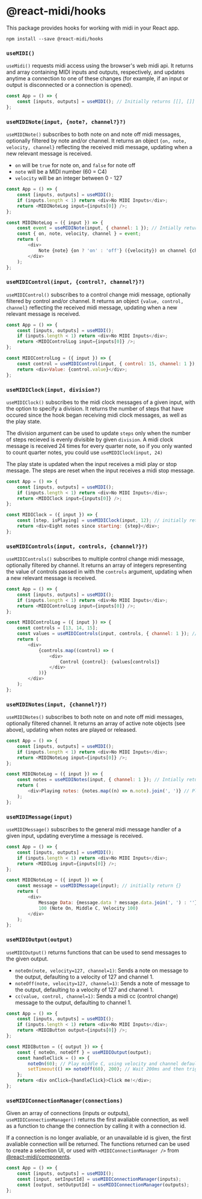 # @react-midi/hooks

This package provides hooks for working with midi in your React app.

```
npm install --save @react-midi/hooks
```

### `useMIDI()`

`useMidi()` requests midi access using the browser's web midi api.
It returns and array containing MIDI inputs and outputs, respectively, and updates anytime a connection to one of these changes (for example, if an input or output is disconnected or a connection is opened).

```js
const App = () => {
	const [inputs, outputs] = useMIDI(); // Initially returns [[], []]
};
```

### `useMIDINote(input, {note?, channel?}?)`

`useMIDINote()` subscribes to both note on and note off midi messages, optionally filtered by note and/or channel.
It returns an object `{on, note, velocity, channel}` reflecting the received midi message, updating when a new relevant message is received.

-   `on` will be `true` for note on, and `false` for note off
-   `note` will be a MIDI number (60 = C4)
-   `velocity` will be an integer between 0 - 127

```js
const App = () => {
	const [inputs, outputs] = useMIDI();
	if (inputs.length < 1) return <div>No MIDI Inputs</div>;
	return <MIDINoteLog input={inputs[0]} />;
};

const MIDINoteLog = ({ input }) => {
	const event = useMIDINote(input, { channel: 1 }); // Intially returns {}
	const { on, note, velocity, channel } = event;
	return (
		<div>
			Note {note} {on ? 'on' : 'off'} ({velocity}) on channel {channel}
		</div>
	);
};
```

### `useMIDIControl(input, {control?, channel?}?)`

`useMIDIControl()` subscribes to a control change midi message, optionally filtered by control and/or channel.
It returns an object `{value, control, channel}` reflecting the received midi message, updating when a new relevant message is received.

```js
const App = () => {
	const [inputs, outputs] = useMIDI();
	if (inputs.length < 1) return <div>No MIDI Inputs</div>;
	return <MIDIControlLog input={inputs[0]} />;
};

const MIDIControlLog = ({ input }) => {
	const control = useMIDIControl(input, { control: 15, channel: 1 }); // Initially returns {value: 0, control, channel}
	return <div>Value: {control.value}</div>;
};
```

### `useMIDIClock(input, division?)`

`useMIDIClock()` subscribes to the midi clock messages of a given input, with the option to specify a division.
It returns the number of steps that have occured since the hook began receiving midi clock messages, as well as the play state.

The division argument can be used to update `steps` only when the number of steps recieved is evenly divisible by given `division`.
A midi clock message is received 24 times for every quarter note, so if you only wanted to count quarter notes, you could use `useMIDIClock(input, 24)`

The play state is updated when the input receives a midi play or stop message.
The steps are reset when the input receives a midi stop message.

```js
const App = () => {
	const [inputs, outputs] = useMIDI();
	if (inputs.length < 1) return <div>No MIDI Inputs</div>;
	return <MIDIClock input={inputs[0]} />;
};

const MIDIClock = ({ input }) => {
	const [step, isPlaying] = useMIDIClock(input, 12); // initially return [0, false]
	return <div>Eight notes since starting: {step}</div>;
};
```

### `useMIDIControls(input, controls, {channel?}?)`

`useMIDIControls()` subscribes to multiple control change midi message, optionally filtered by channel.
It returns an array of integers representing the value of controls passed in with the `controls` argument, updating when a new relevant message is received.

```js
const App = () => {
	const [inputs, outputs] = useMIDI();
	if (inputs.length < 1) return <div>No MIDI Inputs</div>;
	return <MIDIControlLog input={inputs[0]} />;
};

const MIDIControlLog = ({ input }) => {
	const controls = [13, 14, 15];
	const values = useMIDIControls(input, controls, { channel: 1 }); // Intially returns [0, 0, 0]
	return (
		<div>
			{controls.map((control) => (
				<div>
					Control {control}: {values[controls]}
				</div>
			))}
		</div>
	);
};
```

### `useMIDINotes(input, {channel?}?)`

`useMIDINotes()` subscribes to both note on and note off midi messages, optionally filtered channel.
It returns an array of active note objects (see above), updating when notes are played or released.

```js
const App = () => {
	const [inputs, outputs] = useMIDI();
	if (inputs.length < 1) return <div>No MIDI Inputs</div>;
	return <MIDINoteLog input={inputs[0]} />;
};

const MIDINoteLog = ({ input }) => {
	const notes = useMIDINotes(input, { channel: 1 }); // Intially returns []
	return (
		<div>Playing notes: {notes.map((n) => n.note).join(', ')} // Playing notes: 60, 72, 80</div>
	);
};
```

### `useMIDIMessage(input)`

`useMIDIMessage()` subscribes to the general midi message handler of a given input, updating everytime a message is received.

```js
const App = () => {
	const [inputs, outputs] = useMIDI();
	if (inputs.length < 1) return <div>No MIDI Inputs</div>;
	return <MIDILog input={inputs[0]} />;
};

const MIDINoteLog = ({ input }) => {
	const message = useMIDIMessage(input); // initially return {}
	return (
		<div>
			Message Data: {message.data ? message.data.join(', ') : ''} // Message Data: 144, 60,
			100 (Note On, Middle C, Velocity 100)
		</div>
	);
};
```

### `useMIDIOutput(output)`

`useMIDIOutput()` returns functions that can be used to send messages to the given output.

-   `noteOn(note, velocity=127, channel=1)`: Sends a note on message to the output, defaulting to a velocity of 127 and channel 1.
-   `noteOff(note, velocity=127, channel=1)`: Sends a note of message to the output, defaulting to a velocity of 127 and channel 1.
-   `cc(value, control, channel=1)`: Sends a midi cc (control change) message to the output, defaulting to channel 1.

```js
const App = () => {
	const [inputs, outputs] = useMIDI();
	if (inputs.length < 1) return <div>No MIDI Inputs</div>;
	return <MIDIButton output={inputs[0]} />;
};

const MIDIButton = ({ output }) => {
	const { noteOn, noteOff } = useMIDIOutput(output);
	const handleClick = () => {
		noteOn(60); // Play middle C, using velocity and channel defaults
		setTimeout(() => noteOff(60), 200); // Wait 200ms and then trigger note off.
	};
	return <div onClick={handleClick}>Click me!</div>;
};
```

### `useMIDIConnectionManager(connections)`

Given an array of connections (inputs or outputs), `useMIDIConnectionManager()` returns the first avaliable connection, as well as a function to change the connection by calling it with a connection id.

If a connection is no longer avaliable, or an unavailable id is given, the first avaliable connection will be returned.
The functions returned can be used to create a selection UI, or used with `<MIDIConnectionManager />` from [@react-midi/components](https://github.com/nickroberts404/react-midi-components).

```js
const App = () => {
	const [inputs, outputs] = useMIDI();
	const [input, setInputId] = useMIDIConnectionManager(inputs);
	const [output, setOutputId] = useMIDIConnectionManager(outputs);
};
```
